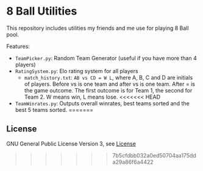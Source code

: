 8 Ball Utilities
================

This repository includes utilities my friends and me use for playing 8 Ball pool.

Features:
* `TeamPicker.py`: Random Team Generator (useful if you have more than 4 players)
* `RatingSystem.py`: Elo rating system for all players
    * `match_history.txt`: `AB vs CD = W L`, where A, B, C and D are initials of players. Before vs is one team and after vs is one team. After = is the game outcome. The first outcome is for Team 1, the second for Team 2. W means win, L means lose.
<<<<<<< HEAD
* `TeamWinrates.py`: Outputs overall winrates, best teams sorted and the best 5 teams sorted.
=======

## License

GNU General Public License Version 3, see [License](./License.md)
>>>>>>> 7b5cfdbb032a0ed50704aa175dda29a86f6a4422
